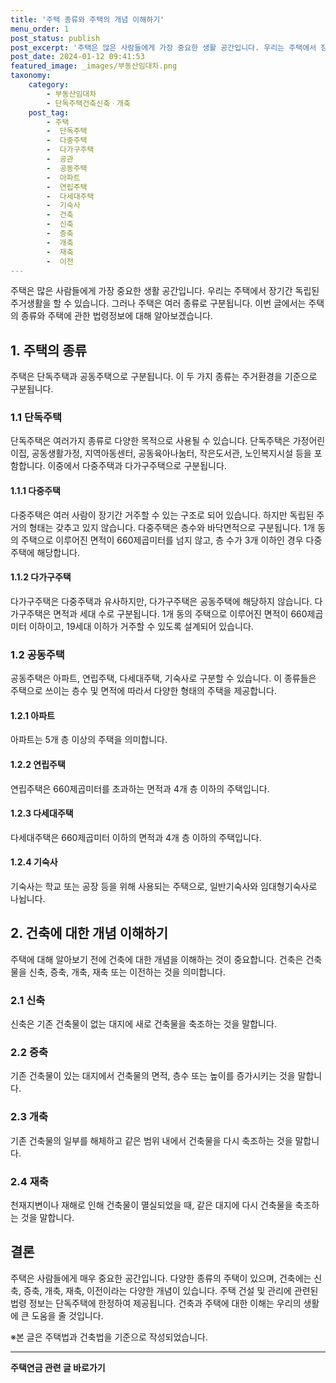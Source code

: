 ```yaml
---
title: '주택 종류와 주택의 개념 이해하기'
menu_order: 1
post_status: publish
post_excerpt: '주택은 많은 사람들에게 가장 중요한 생활 공간입니다. 우리는 주택에서 장기간 독립된 주거생활을 할 수 있습니다. 그러나 주택은 여러 종류로 구분됩니다. 이번 글에서는 주택의 종류와 주택에 관한 법령정보에 대해 알아보겠습니다.'
post_date: 2024-01-12 09:41:53
featured_image: _images/부동산임대차.png
taxonomy:
    category:
        - 부동산임대차
        - 단독주택건축신축ㆍ개축
    post_tag:
        - 주택
        -  단독주택
        -  다중주택
        -  다가구주택
        -  공관
        -  공동주택
        -  아파트
        -  연립주택
        -  다세대주택
        -  기숙사
        -  건축
        -  신축
        -  증축
        -  개축
        -  재축
        -  이전
---
```



주택은 많은 사람들에게 가장 중요한 생활 공간입니다. 우리는 주택에서 장기간 독립된 주거생활을 할 수 있습니다. 그러나 주택은 여러 종류로 구분됩니다. 이번 글에서는 주택의 종류와 주택에 관한 법령정보에 대해 알아보겠습니다.

## 1. 주택의 종류
주택은 단독주택과 공동주택으로 구분됩니다. 이 두 가지 종류는 주거환경을 기준으로 구분됩니다.

### 1.1 단독주택
단독주택은 여러가지 종류로 다양한 목적으로 사용될 수 있습니다. 단독주택은 가정어린이집, 공동생활가정, 지역아동센터, 공동육아나눔터, 작은도서관, 노인복지시설 등을 포함합니다. 이중에서 다중주택과 다가구주택으로 구분됩니다.

#### 1.1.1 다중주택
다중주택은 여러 사람이 장기간 거주할 수 있는 구조로 되어 있습니다. 하지만 독립된 주거의 형태는 갖추고 있지 않습니다. 다중주택은 층수와 바닥면적으로 구분됩니다. 1개 동의 주택으로 이루어진 면적이 660제곱미터를 넘지 않고, 층 수가 3개 이하인 경우 다중주택에 해당합니다.

#### 1.1.2 다가구주택
다가구주택은 다중주택과 유사하지만, 다가구주택은 공동주택에 해당하지 않습니다. 다가구주택은 면적과 세대 수로 구분됩니다. 1개 동의 주택으로 이루어진 면적이 660제곱미터 이하이고, 19세대 이하가 거주할 수 있도록 설계되어 있습니다.

### 1.2 공동주택
공동주택은 아파트, 연립주택, 다세대주택, 기숙사로 구분할 수 있습니다. 이 종류들은 주택으로 쓰이는 층수 및 면적에 따라서 다양한 형태의 주택을 제공합니다.

#### 1.2.1 아파트
아파트는 5개 층 이상의 주택을 의미합니다.

#### 1.2.2 연립주택
연립주택은 660제곱미터를 초과하는 면적과 4개 층 이하의 주택입니다.

#### 1.2.3 다세대주택
다세대주택은 660제곱미터 이하의 면적과 4개 층 이하의 주택입니다. 

#### 1.2.4 기숙사
기숙사는 학교 또는 공장 등을 위해 사용되는 주택으로, 일반기숙사와 임대형기숙사로 나뉩니다.

## 2. 건축에 대한 개념 이해하기
주택에 대해 알아보기 전에 건축에 대한 개념을 이해하는 것이 중요합니다. 건축은 건축물을 신축, 증축, 개축, 재축 또는 이전하는 것을 의미합니다.

### 2.1 신축
신축은 기존 건축물이 없는 대지에 새로 건축물을 축조하는 것을 말합니다.

### 2.2 증축
기존 건축물이 있는 대지에서 건축물의 면적, 층수 또는 높이를 증가시키는 것을 말합니다.

### 2.3 개축
기존 건축물의 일부를 해체하고 같은 범위 내에서 건축물을 다시 축조하는 것을 말합니다.

### 2.4 재축
천재지변이나 재해로 인해 건축물이 멸실되었을 때, 같은 대지에 다시 건축물을 축조하는 것을 말합니다.

## 결론
주택은 사람들에게 매우 중요한 공간입니다. 다양한 종류의 주택이 있으며, 건축에는 신축, 증축, 개축, 재축, 이전이라는 다양한 개념이 있습니다. 주택 건설 및 관리에 관련된 법령 정보는 단독주택에 한정하여 제공됩니다. 건축과 주택에 대한 이해는 우리의 생활에 큰 도움을 줄 것입니다. 

※본 글은 주택법과 건축법을 기준으로 작성되었습니다.

<!-- wp:separator -->
<hr class="wp-block-separator has-alpha-channel-opacity"/>
<!-- /wp:separator -->

<!-- wp:group {"backgroundColor":"base","layout":{"type":"constrained"}} -->
<div class="wp-block-group has-base-background-color has-background"><!-- wp:paragraph {"align":"center","fontSize":"medium"} -->
<p class="has-text-align-center has-large-font-size"><strong>주택연금 관련 글 바로가기</strong></p>
<!-- /wp:paragraph -->


<!-- wp:latest-posts
{"categories":[{"id":14528,"count":19,"description":"","link":"https://uknowlaw.com/category/%ec%a3%bc%ed%83%9d%ec%97%b0%ea%b8%88/","name":"주택연금","slug":"주택연금","taxonomy":"category","parent":0,"meta":[],"_links":{"self":[{"href":"https://uknowlaw.com/wp-json/wp/v2/categories/14528"}],"collection":[{"href":"https://uknowlaw.com/wp-json/wp/v2/categories"}],"about":[{"href":"https://uknowlaw.com/wp-json/wp/v2/taxonomies/category"}],"wp:post_type":[{"href":"https://uknowlaw.com/wp-json/wp/v2/posts?categories=14528"}],"curies":[{"name":"wp","href":"https://api.w.org/{rel}","templated":true}]}}],"postsToShow":100,"excerptLength":28,"postLayout":"grid","columns":2,"featuredImageAlign":"left","featuredImageSizeSlug":"large","fontSize":"small"} /--></div>
<!-- /wp:group -->